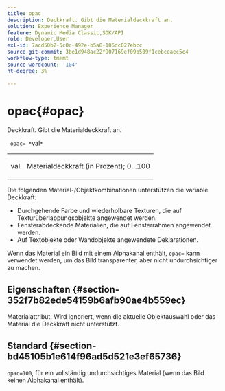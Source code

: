 ```yaml
---
title: opac
description: Deckkraft. Gibt die Materialdeckkraft an.
solution: Experience Manager
feature: Dynamic Media Classic,SDK/API
role: Developer,User
exl-id: 7acd50b2-5c0c-492e-b5a8-105dc027ebcc
source-git-commit: 3be1d948ac22f907169ef09b509f1cebceaec5c4
workflow-type: tm+mt
source-wordcount: '104'
ht-degree: 3%

---
```


# opac{#opac}

Deckkraft. Gibt die Materialdeckkraft an.

` opac= *`val`*`

<table id="simpletable_6AB8CD75F526469FBC9FEAE049792EF2"> 
 <tr class="strow"> 
  <td class="stentry"> <p> <span class="varname"> val </span> </p> </td> 
  <td class="stentry"> <p>Materialdeckkraft (in Prozent); 0...100 </p> </td> 
 </tr> 
</table>

Die folgenden Material-/Objektkombinationen unterstützen die variable Deckkraft:

* Durchgehende Farbe und wiederholbare Texturen, die auf Texturüberlappungsobjekte angewendet werden.
* Fensterabdeckende Materialien, die auf Fensterrahmen angewendet werden.
* Auf Textobjekte oder Wandobjekte angewendete Deklarationen.

Wenn das Material ein Bild mit einem Alphakanal enthält, `opac=` kann verwendet werden, um das Bild transparenter, aber nicht undurchsichtiger zu machen.

## Eigenschaften {#section-352f7b82ede54159b6afb90ae4b559ec}

Materialattribut. Wird ignoriert, wenn die aktuelle Objektauswahl oder das Material die Deckkraft nicht unterstützt.

## Standard {#section-bd45105b1e614f96ad5d521e3ef65736}

`opac=100`, für ein vollständig undurchsichtiges Material (wenn das Bild keinen Alphakanal enthält).
